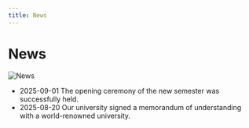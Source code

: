 ```yaml
---
title: News
---
```


# News

![News](/images/campus-4.svg)

- 2025-09-01 The opening ceremony of the new semester was successfully held.
- 2025-08-20 Our university signed a memorandum of understanding with a world-renowned university.


